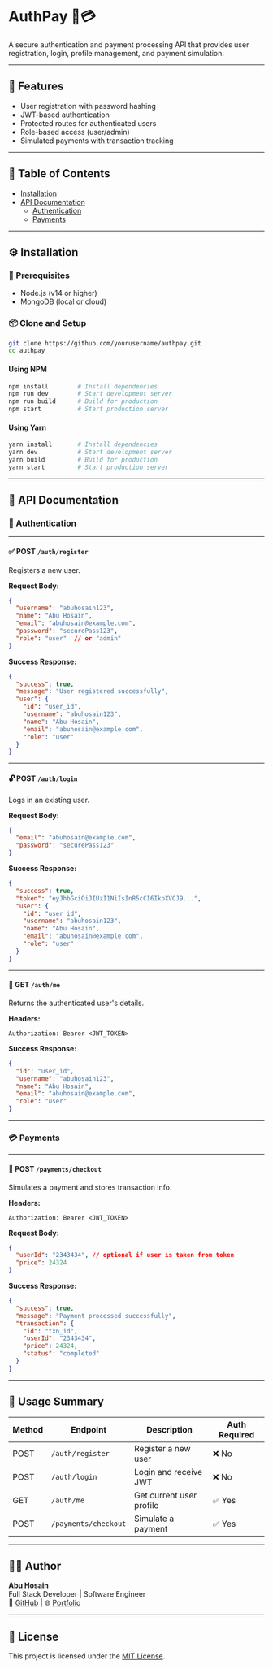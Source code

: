 # AuthPay 🔐💳

A secure authentication and payment processing API that provides user registration, login, profile management, and payment simulation.

---

## 🚀 Features

- User registration with password hashing
- JWT-based authentication
- Protected routes for authenticated users
- Role-based access (user/admin)
- Simulated payments with transaction tracking

---

## 📁 Table of Contents

- [Installation](#installation)
- [API Documentation](#api-documentation)
  - [Authentication](#authentication)
  - [Payments](#payments)

---

## ⚙️ Installation

### 🔑 Prerequisites

- Node.js (v14 or higher)
- MongoDB (local or cloud)

### 📦 Clone and Setup

```bash
git clone https://github.com/yourusername/authpay.git
cd authpay
```

#### Using NPM

```bash
npm install        # Install dependencies
npm run dev        # Start development server
npm run build      # Build for production
npm start          # Start production server
```

#### Using Yarn

```bash
yarn install       # Install dependencies
yarn dev           # Start development server
yarn build         # Build for production
yarn start         # Start production server
```

---

## 📄 API Documentation

### 🔐 Authentication

---

#### ✅ POST `/auth/register`

Registers a new user.

**Request Body:**

```json
{
  "username": "abuhosain123",
  "name": "Abu Hosain",
  "email": "abuhosain@example.com",
  "password": "securePass123",
  "role": "user"  // or "admin"
}
```

**Success Response:**

```json
{
  "success": true,
  "message": "User registered successfully",
  "user": {
    "id": "user_id",
    "username": "abuhosain123",
    "name": "Abu Hosain",
    "email": "abuhosain@example.com",
    "role": "user"
  }
}
```

---

#### 🔓 POST `/auth/login`

Logs in an existing user.

**Request Body:**

```json
{
  "email": "abuhosain@example.com",
  "password": "securePass123"
}
```

**Success Response:**

```json
{
  "success": true,
  "token": "eyJhbGciOiJIUzI1NiIsInR5cCI6IkpXVCJ9...",
  "user": {
    "id": "user_id",
    "username": "abuhosain123",
    "name": "Abu Hosain",
    "email": "abuhosain@example.com",
    "role": "user"
  }
}
```

---

#### 👤 GET `/auth/me`

Returns the authenticated user's details.

**Headers:**

```
Authorization: Bearer <JWT_TOKEN>
```

**Success Response:**

```json
{
  "id": "user_id",
  "username": "abuhosain123",
  "name": "Abu Hosain",
  "email": "abuhosain@example.com",
  "role": "user"
}
```

---

### 💳 Payments

---

#### 🧾 POST `/payments/checkout`

Simulates a payment and stores transaction info.

**Headers:**

```
Authorization: Bearer <JWT_TOKEN>
```

**Request Body:**

```json
{
  "userId": "2343434", // optional if user is taken from token
  "price": 24324
}
```

**Success Response:**

```json
{
  "success": true,
  "message": "Payment processed successfully",
  "transaction": {
    "id": "txn_id",
    "userId": "2343434",
    "price": 24324,
    "status": "completed"
  }
}
```

---

## 🧠 Usage Summary

| Method | Endpoint              | Description                        | Auth Required |
|--------|-----------------------|------------------------------------|---------------|
| POST   | `/auth/register`      | Register a new user                | ❌ No          |
| POST   | `/auth/login`         | Login and receive JWT              | ❌ No          |
| GET    | `/auth/me`            | Get current user profile           | ✅ Yes         |
| POST   | `/payments/checkout`  | Simulate a payment                 | ✅ Yes         |

---

## 🧑‍💻 Author

**Abu Hosain**  
Full Stack Developer | Software Engineer  
🔗 [GitHub](https://github.com/abuhosain) | 🌐 [Portfolio](https://abuhosain.com)

---

## 📜 License

This project is licensed under the [MIT License](LICENSE).

